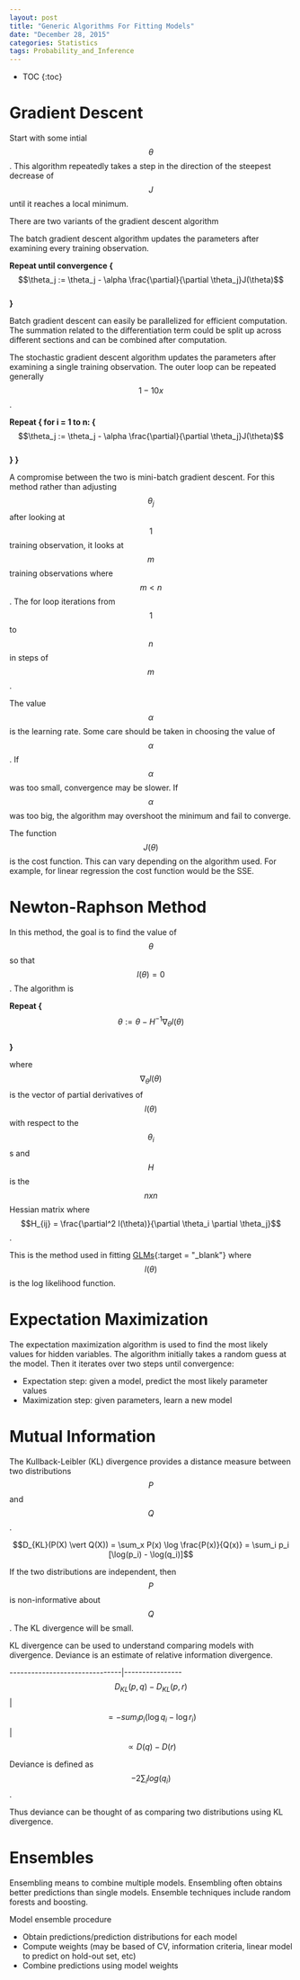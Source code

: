 ```yaml
---
layout: post
title: "Generic Algorithms For Fitting Models"
date: "December 28, 2015"
categories: Statistics
tags: Probability_and_Inference
---
```


* TOC
{:toc}




# Gradient Descent
Start with some intial $$\theta$$. This algorithm repeatedly takes a step in the direction of the steepest decrease of $$J$$ until it reaches a local minimum. 

There are two variants of the gradient descent algorithm

The batch gradient descent algorithm updates the parameters after examining every training observation.

**Repeat until convergence {** <br>
  $$\theta_j := \theta_j - \alpha \frac{\partial}{\partial \theta_j}J(\theta)$$ <br>
**}**

Batch gradient descent can easily be parallelized for efficient computation. The summation related to the differentiation term could be split up across different sections and can be combined after computation.

The stochastic gradient descent algorithm updates the parameters after examining a single training observation. The outer loop can be repeated generally $$1-10x$$.

**Repeat { for i = 1 to n: {** <br>
      $$\theta_j := \theta_j - \alpha \frac{\partial}{\partial \theta_j}J(\theta)$$ <br>
**} }**

A compromise between the two is mini-batch gradient descent. For this method rather than adjusting $$\theta_j$$ after looking at $$1$$ training observation, it looks at $$m$$ training observations where $$m < n$$. The for loop iterations from $$1$$ to $$n$$ in steps of $$m$$. 

The value $$\alpha$$ is the learning rate. Some care should be taken in choosing the value of $$\alpha$$. If $$\alpha$$ was too small, convergence may be slower. If $$\alpha$$ was too big, the algorithm may overshoot the minimum and fail to converge. 

The function $$J(\theta)$$ is the cost function. This can vary depending on the algorithm used. For example, for linear regression the cost function would be the SSE. 

# Newton-Raphson Method
In this method, the goal is to find the value of $$\theta$$ so that $$l(\theta) = 0$$. The algorithm is 

**Repeat {** <br>
  $$\theta := \theta - H^{-1} \nabla_{\theta} l(\theta)$$ <br>
**}**

where $$ \nabla_{\theta} l(\theta)$$ is the vector of partial derivatives of $$l(\theta)$$ with respect to the $$\theta_i$$s and $$H$$ is the $$nxn$$ Hessian matrix where $$H_{ij} = \frac{\partial^2 l(\theta)}{\partial \theta_i \partial \theta_j}$$. 

This is the method used in fitting [GLMs][glm_basics_post]{:target = "_blank"} where $$l(\theta)$$ is the log likelihood function.

# Expectation Maximization
The expectation maximization algorithm is used to find the most likely values for hidden variables. The algorithm initially takes a random guess at the model. Then it iterates over two steps until convergence:

* Expectation step: given a model, predict the most likely parameter values
* Maximization step: given parameters, learn a new model

# Mutual Information

The Kullback-Leibler (KL) divergence provides a distance measure between two distributions $$P$$ and $$Q$$. 

$$D_{KL}(P(X) \vert Q(X)) = \sum_x P(x) \log \frac{P(x)}{Q(x)} = \sum_i p_i [\log(p_i) - \log(q_i)]$$

If the two distributions are independent, then $$P$$ is non-informative about $$Q$$. The KL divergence will be small. 

KL divergence can be used to understand comparing models with divergence. Deviance is an estimate of relative information divergence.


-------------------------------|----------------
$$D_{KL}(p,q) - D_{KL}(p, r)$$ | $$ = -sum_i p_i (\log q_i - \log r_i)$$ 
                               | $$ \propto D(q) - D(r)$$
                               
Deviance is defined as $$-2\sum_i log(q_i)$$.

Thus deviance can be thought of as comparing two distributions using KL divergence. 

# Ensembles

Ensembling means to combine multiple models. Ensembling often obtains better predictions than single models. Ensemble techniques include random forests and boosting. 

Model ensemble procedure

* Obtain predictions/prediction distributions for each model
* Compute weights (may be based of CV, information criteria, linear model to predict on hold-out set, etc)
* Combine predictions using model weights

[glm_basics_post]: http://jennguyen1.github.io/nhuyhoa//2015/11/GLM-Basics.html#fitting-glm

